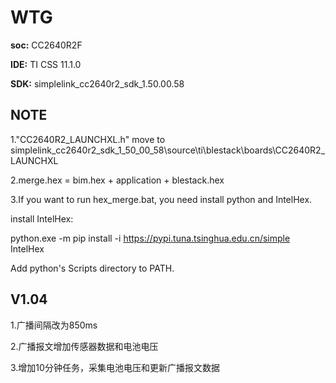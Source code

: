 # WTG

**soc:** CC2640R2F

**IDE:** TI CSS 11.1.0

**SDK:** simplelink_cc2640r2_sdk_1.50.00.58

## NOTE

1."CC2640R2_LAUNCHXL.h" move to simplelink_cc2640r2_sdk_1_50_00_58\source\ti\blestack\boards\CC2640R2_LAUNCHXL

2.merge.hex = bim.hex + application + blestack.hex

3.If you want to run hex_merge.bat, you need install python and IntelHex.

install IntelHex:

python.exe -m pip install -i https://pypi.tuna.tsinghua.edu.cn/simple IntelHex

Add python's Scripts directory to PATH.



## V1.04

1.广播间隔改为850ms

2.广播报文增加传感器数据和电池电压

3.增加10分钟任务，采集电池电压和更新广播报文数据